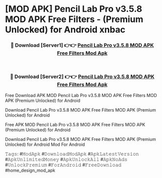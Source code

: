 # [MOD APK] Pencil Lab Pro v3.5.8 MOD APK Free Filters - (Premium Unlocked) for Android xnbac



<div align="center">
<h3>🔴 Download [Server1] 👉👉 <a href="https://momento.my/?title=Pencil_Lab_Pro_v3.5.8_MOD_APK_Free_Filters">Pencil Lab Pro v3.5.8 MOD APK Free Filters Mod Apk</a></h3><br>

<h3>🔴 Download [Server2] 👉👉 <a href="https://momento.my/?title=Pencil_Lab_Pro_v3.5.8_MOD_APK_Free_Filters">Pencil Lab Pro v3.5.8 MOD APK Free Filters Mod Apk</a></h3>
</div>



Free Download APK MOD Pencil Lab Pro v3.5.8 MOD APK Free Filters MOD APK (Premium Unlocked) for Android

Download Pencil Lab Pro v3.5.8 MOD APK Free Filters MOD APK (Premium Unlocked) for Android

Free APK MOD Pencil Lab Pro v3.5.8 MOD APK Free Filters MOD APK (Premium Unlocked) for Android

Download Pencil Lab Pro v3.5.8 MOD APK Free Filters MOD APK (Premium Unlocked) for Android Mod For Android

𝚃𝚊𝚐𝚜: #𝙼𝚘𝚍𝙰𝚙𝚔 #𝙳𝚘𝚠𝚗𝚕𝚘𝚊𝚍𝙼𝚘𝚍𝙰𝚙𝚔 #𝙰𝚙𝚔𝙻𝚊𝚝𝚎𝚜𝚝𝚅𝚎𝚛𝚜𝚒𝚘𝚗 #𝙰𝚙𝚔𝚄𝚗𝚕𝚒𝚖𝚒𝚝𝚎𝚍𝙼𝚘𝚗𝚎𝚢 #𝙰𝚙𝚔𝚄𝚗𝚕𝚘𝚌𝚔𝙰𝚕𝚕 #𝙰𝚙𝚔𝙽𝚘𝙰𝚍𝚜 #𝚄𝚗𝚕𝚘𝚌𝚔𝙿𝚛𝚎𝚖𝚒𝚞𝚖 #𝙵𝚘𝚛𝙰𝚗𝚍𝚛𝚘𝚒𝚍 #𝙵𝚛𝚎𝚎𝙳𝚘𝚠𝚗𝚕𝚘𝚊𝚍 #home_design_mod_apk
